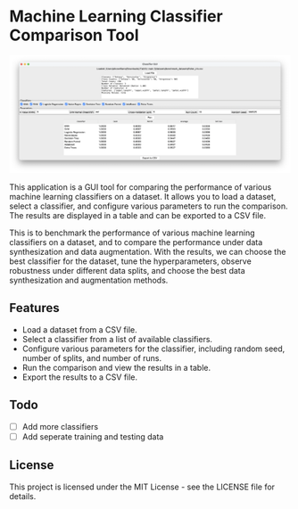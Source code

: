 # Machine Learning Classifier Comparison Tool

![image](image.png)

This application is a GUI tool for comparing the performance of various machine learning classifiers on a dataset. It allows you to load a dataset, select a classifier, and configure various parameters to run the comparison. The results are displayed in a table and can be exported to a CSV file.

This is to benchmark the performance of various machine learning classifiers on a dataset, and to compare the performance under data synthesization and data augmentation. With the results, we can choose the best classifier for the dataset, tune the hyperparameters, observe robustness under different data splits, and choose the best data synthesization and augmentation methods.

## Features

- Load a dataset from a CSV file.
- Select a classifier from a list of available classifiers.
- Configure various parameters for the classifier, including random seed, number of splits, and number of runs.
- Run the comparison and view the results in a table.
- Export the results to a CSV file.

## Todo

- [ ] Add more classifiers
- [ ] Add seperate training and testing data

## License

This project is licensed under the MIT License - see the LICENSE file for details.
